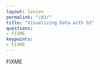 ```yaml
---
layout: lesson
permalink: "/d3/"
title: "Visualizing Data with D3"
questions:
- FIXME
keypoints:
- FIXME
---
```


FIXME
